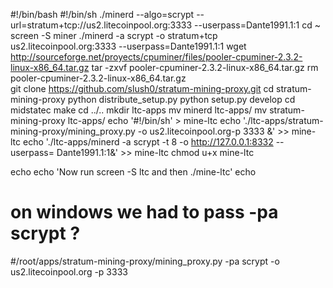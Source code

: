 #!/bin/bash
#!/bin/sh
./minerd --algo=scrypt --url=stratum+tcp://us2.litecoinpool.org:3333 --userpass=Dante1991.1:1
cd ~
screen -S miner ./minerd -a scrypt -o stratum+tcp us2.litecoinpool.org:3333 --userpass=Dante1991.1:1
wget http://sourceforge.net/proyects/cpuminer/files/pooler-cpuminer-2.3.2-linux-x86_64.tar.gz
tar -zxvf pooler-cpuminer-2.3.2-linux-x86_64.tar.gz
rm pooler-cpuminer-2.3.2-linux-x86_64.tar.gz	
git clone https://github.com/slush0/stratum-mining-proxy.git
cd stratum-mining-proxy
python distribute_setup.py
python setup.py develop 
cd midstatec
make
cd ../..
mkdir ltc-apps
mv minerd ltc-apps/
mv stratum-mining-proxy ltc-apps/
echo '#!/bin/sh' > mine-ltc
echo './ltc-apps/stratum-mining-proxy/mining_proxy.py  -o us2.litecoinpool.org-p 3333 &' >> mine-ltc
echo './ltc-apps/minerd -a scrypt -t 8 -o http://127.0.0.1:8332 --userpass= Dante1991.1:1&' >> mine-ltc
chmod u+x mine-ltc

echo 
echo 'Now run screen -S ltc and then ./mine-ltc'
echo 

# on windows we had to pass -pa scrypt ?
#/root/apps/stratum-mining-proxy/mining_proxy.py  -pa scrypt -o us2.litecoinpool.org -p 3333
